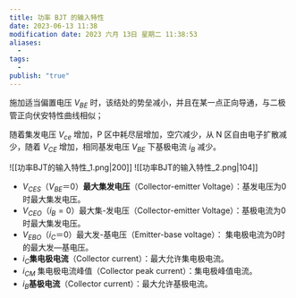 ```yaml
---
title: 功率 BJT 的输入特性
date: 2023-06-13 11:38
modification date: 2023 六月 13日 星期二 11:38:53
aliases:
  - 
tags:
  - 
publish: "true"
---
```


施加适当偏置电压 $V_{BE}$ 时，该结处的势垒减小，并且在某一点正向导通，与二极管正向伏安特性曲线相似；

随着集发电压 $V_{ce}$ 增加，P 区中耗尽层增加，空穴减少，从 N 区自由电子扩散减少，随着 $V_{CE}$ 增加，相同基发电压 $V_{BE}$ 下基极电流 $i_{B}$ 减少。

![[功率BJT的输入特性_1.png|200]] ![[功率BJT的输入特性_2.png|104]]

- $V_{CES}$（$V_{BE}＝0$）**最大集发电压**（Collector-emitter Voltage）：基发电压为0时最大集发电压。
- $V_{CEO}$（$i_{B}=0$）最大集-发电压（Collector-emitter Voltage）：基极电流为0时最大集发电压。
- $V_{EBO}$（$i_{C}＝0$）最大发-基电压（Emitter-base voltage）： 集电极电流为0时的最大发—基电压。
- $i_{C}$**集电极电流**（Collector current）：最大允许集电极电流。
- $i_{CM}$ 集电极电流峰值（Collector peak current）：集电极峰值电流。
- $i_B$**基极电流**（Collector current）：最大允许基极电流。 
